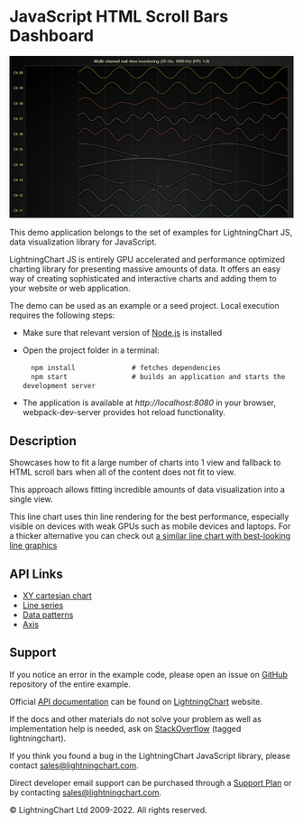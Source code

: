 # JavaScript HTML Scroll Bars Dashboard

![JavaScript HTML Scroll Bars Dashboard](htmlScrollDashboard-darkGold.png)

This demo application belongs to the set of examples for LightningChart JS, data visualization library for JavaScript.

LightningChart JS is entirely GPU accelerated and performance optimized charting library for presenting massive amounts of data. It offers an easy way of creating sophisticated and interactive charts and adding them to your website or web application.

The demo can be used as an example or a seed project. Local execution requires the following steps:

-   Make sure that relevant version of [Node.js](https://nodejs.org/en/download/) is installed
-   Open the project folder in a terminal:

          npm install              # fetches dependencies
          npm start                # builds an application and starts the development server

-   The application is available at _http://localhost:8080_ in your browser, webpack-dev-server provides hot reload functionality.


## Description

Showcases how to fit a large number of charts into 1 view and fallback to HTML scroll bars when all of the content does not fit to view.

This approach allows fitting incredible amounts of data visualization into a single view.

This line chart uses thin line rendering for the best performance, especially visible on devices with weak GPUs such as mobile devices and laptops.
For a thicker alternative you can check out [a similar line chart with best-looking line graphics](https://www.lightningchart.com/lightningchart-js-interactive-examples/examples/0028-multiChannelLineProgressiveOwnAxes.html)


## API Links

* [XY cartesian chart]
* [Line series]
* [Data patterns]
* [Axis]


## Support

If you notice an error in the example code, please open an issue on [GitHub][0] repository of the entire example.

Official [API documentation][1] can be found on [LightningChart][2] website.

If the docs and other materials do not solve your problem as well as implementation help is needed, ask on [StackOverflow][3] (tagged lightningchart).

If you think you found a bug in the LightningChart JavaScript library, please contact sales@lightningchart.com.

Direct developer email support can be purchased through a [Support Plan][4] or by contacting sales@lightningchart.com.

[0]: https://github.com/Arction/
[1]: https://lightningchart.com/lightningchart-js-api-documentation/
[2]: https://lightningchart.com
[3]: https://stackoverflow.com/questions/tagged/lightningchart
[4]: https://lightningchart.com/support-services/

© LightningChart Ltd 2009-2022. All rights reserved.


[XY cartesian chart]: https://lightningchart.com/js-charts/api-documentation/v7.0.1/classes/ChartXY.html
[Line series]: https://lightningchart.com/js-charts/api-documentation/v7.0.1/classes/LineSeries.html
[Data patterns]: https://lightningchart.com/js-charts/api-documentation/v7.0.1/interfaces/DataPattern.html
[Axis]: https://lightningchart.com/js-charts/api-documentation/v7.0.1/classes/Axis.html

